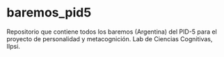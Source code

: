 # baremos_pid5
Repositorio que contiene todos los baremos (Argentina) del PID-5 para el proyecto de personalidad y metacognición. Lab de Ciencias Cognitivas, IIpsi. 
